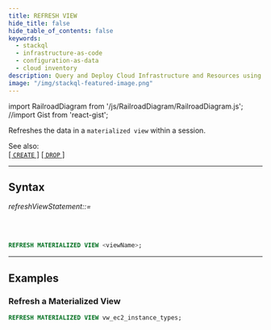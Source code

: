```yaml
---
title: REFRESH VIEW
hide_title: false
hide_table_of_contents: false
keywords:
  - stackql
  - infrastructure-as-code
  - configuration-as-data
  - cloud inventory
description: Query and Deploy Cloud Infrastructure and Resources using SQL
image: "/img/stackql-featured-image.png"
---
```

import RailroadDiagram from '/js/RailroadDiagram/RailroadDiagram.js';
//import Gist from 'react-gist';

Refreshes the data in a `materialized view` within a session.  

See also:  
[[ `CREATE` ]](/docs/language-spec/createview) [[ `DROP` ]](/docs/language-spec/dropview)

* * * 

## Syntax

*refreshViewStatement::=*

<RailroadDiagram 
type="refreshview"
/>

&nbsp;  
&nbsp;  

```sql
REFRESH MATERIALIZED VIEW <viewName>;
```

* * *

## Examples

### Refresh a Materialized View
```sql
REFRESH MATERIALIZED VIEW vw_ec2_instance_types;
```
